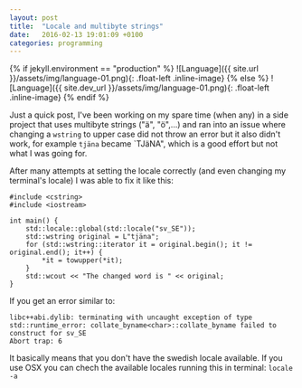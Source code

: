 ```yaml
---
layout: post
title:  "Locale and multibyte strings"
date:   2016-02-13 19:01:09 +0100
categories: programming
---
```

{% if jekyll.environment == "production" %}
![Language]({{ site.url }}/assets/img/language-01.png){: .float-left .inline-image}
{% else %}
![Language]({{ site.dev_url }}/assets/img/language-01.png){: .float-left .inline-image}
{% endif %}

Just a quick post, I've been working on my spare time (when any) in a side project that uses multibyte strings ("ä", "ö",...) and ran into an issue where changing a `wstring` to upper case did not throw an error but it also didn't work, for example `tjäna` became `TJäNA", which is a good effort but not what I was going for.

After many attempts at setting the locale correctly (and even changing my terminal's locale) I was able to fix it like this:

    #include <cstring>
    #include <iostream>

    int main() {
        std::locale::global(std::locale("sv_SE"));
        std::wstring original = L"tjäna";
        for (std::wstring::iterator it = original.begin(); it != original.end(); it++) {
            *it = towupper(*it);
        }
        std::wcout << "The changed word is " << original;
    }


If you get an error similar to:


    libc++abi.dylib: terminating with uncaught exception of type std::runtime_error: collate_byname<char>::collate_byname failed to construct for sv_SE
    Abort trap: 6


It basically means that you don't have the swedish locale available. If you use OSX you can chech the available locales running this in terminal: `locale -a`
